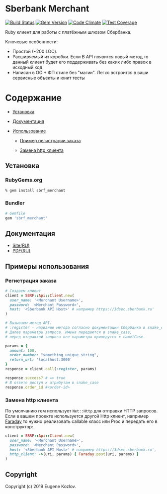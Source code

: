 # Sberbank Merchant

[![Build Status](https://travis-ci.org/abstractart/sbrf_merchant.svg?branch=master)](https://travis-ci.org/abstractart/sbrf_merchant)
[![Gem Version](https://badge.fury.io/rb/sbrf_merchant.svg)](https://badge.fury.io/rb/sbrf_merchant)
[![Code Climate](https://codeclimate.com/github/abstractart/sbrf_merchant/badges/gpa.svg
)](https://codeclimate.com/github/abstractart/sbrf_merchant)
[![Test Coverage](https://api.codeclimate.com/v1/badges/db86deaba446bac68ae1/test_coverage)](https://codeclimate.com/github/abstractart/sbrf_merchant/test_coverage)

Ruby клиент для работы с платёжным шлюзом Сбербанка.

Ключевые особенности:
- Простой (~200 LOC).
- Расширяемый из коробки. Если В API появится новый метод то данный клиент будет его поддерживать без каких либо правок в исходный код
- Написан в ОО + ФП стиле без "магии". Легко встроится в ваши сервисные объекты и юнит тесты

# Содержание
-  [Установка](#установка)

-  [Документация](#документация)
-  [Использование](#примеры-использования)
	-  [Пример регистрации заказа](#регистрация-заказа)
  
	-  [Замена http клиента](#замена-http-клиента)

## Установка

### RubyGems.org

```sh
% gem install sbrf_merchant
```

### Bundler

```ruby
# Gemfile
gem 'sbrf_merchant'
```
## Документация
- [Site(RU)](https://securepayments.sberbank.ru/wiki/doku.php/integration:api:start)
- [PDF(RU)](http://cs.petrsu.ru/~vadim/sd2018/Merchant-Manual-SBRF.pdf)

## Примеры использования
### Регистрация заказа
```ruby
# Cоздаем клиент
client = SBRF::Api::Client.new(
  user_name: '<Merchant Username>',
  password: '<Merchant Password>',
  host: '<Sberbank API Host>' # например https://3dsec.sberbank.ru'
)

# Вызываем метод API.
# :register - название метода согласно документации Cбербанка в snake_case.
# Далее параметры запроса. Имена передаются в snake_case,
# перед отправкой запроса все параметры приведутся к camelCase.

params = {
  amount: 100,
  order_number: "something_unique_string",
  return_url: 'localhost:3000'
}
response = client.call(:register, params)

response.success? # => true
# В ответе доступ к атрибутам в snake_case
response.order_id #<order-id>

```
### Замена http клиента
По умолчанию гем использует ```Net::Http``` для отправки HTTP запросов. Если в вашем проекте используется другой Http клиент, например [Faraday](https://github.com/lostisland/faraday) то нужно реализовать callable класс или Proc и передать его в конструктор:
```ruby
client = SBRF::Api::Client.new(
  user_name: '<Merchant Username>',
  password: '<Merchant Password>',
  host: '<Sberbank API Host>' # например https://3dsec.sberbank.ru',
  http_client: ->(uri, params) { Faraday.post(uri, params) }
)  
```

## Copyright
Copyright (c) 2019 Eugene Kozlov.
